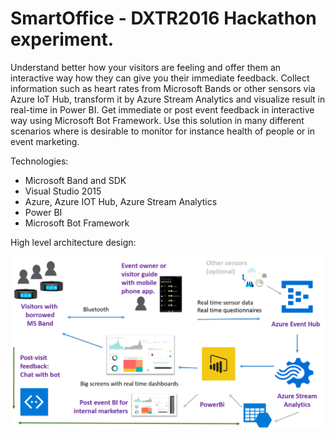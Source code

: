 # SmartOffice - DXTR2016 Hackathon experiment.

Understand better how your visitors are feeling and offer them an interactive way how they can give you their immediate feedback.
Collect information such as heart rates from Microsoft Bands or other sensors via Azure IoT Hub, transform it by Azure Stream Analytics and visualize result in real-time in Power BI. Get immediate or post event feedback in interactive way using Microsoft Bot Framework. 
Use this solution in many different scenarios where is desirable to monitor for instance health of people or in event marketing.

Technologies:
- Microsoft Band and SDK
- Visual Studio 2015
- Azure, Azure IOT Hub, Azure Stream Analytics
- Power BI
- Microsoft Bot Framework

High level architecture design:
 
![alt tag](https://github.com/pospanet/SmartOffice/blob/master/Documentation/Burischema.png)



